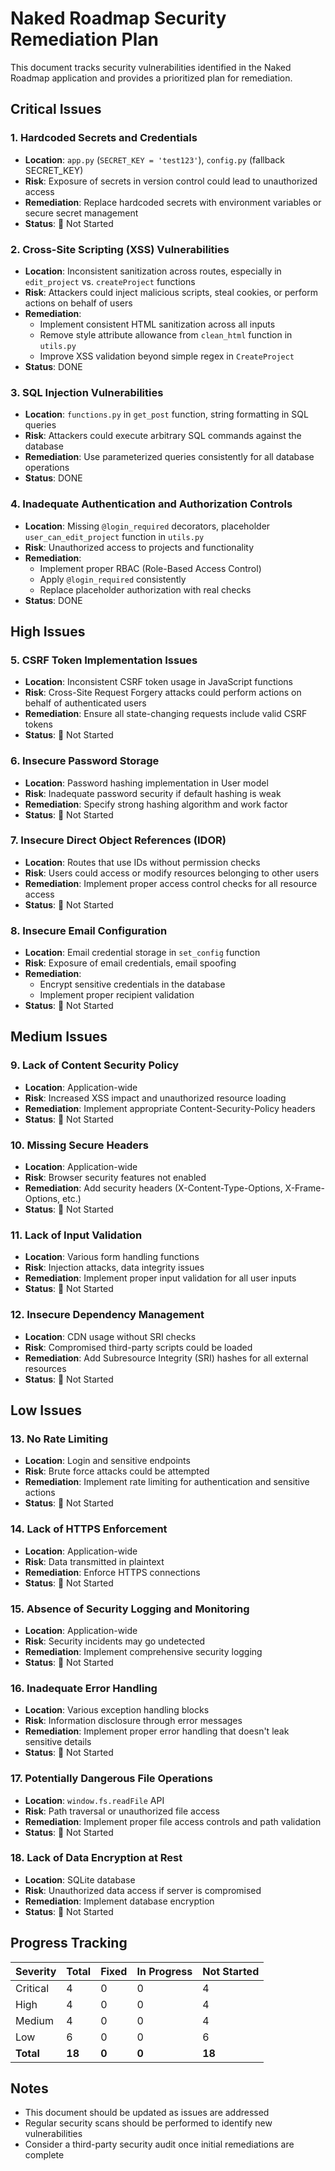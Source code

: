 # Naked Roadmap Security Remediation Plan

This document tracks security vulnerabilities identified in the Naked Roadmap application and provides a prioritized plan for remediation.

## Critical Issues

### 1. Hardcoded Secrets and Credentials
- **Location**: `app.py` (`SECRET_KEY = 'test123'`), `config.py` (fallback SECRET_KEY)
- **Risk**: Exposure of secrets in version control could lead to unauthorized access
- **Remediation**: Replace hardcoded secrets with environment variables or secure secret management
- **Status**: 🔴 Not Started

### 2. Cross-Site Scripting (XSS) Vulnerabilities
- **Location**: Inconsistent sanitization across routes, especially in `edit_project` vs. `createProject` functions
- **Risk**: Attackers could inject malicious scripts, steal cookies, or perform actions on behalf of users
- **Remediation**: 
  - Implement consistent HTML sanitization across all inputs
  - Remove style attribute allowance from `clean_html` function in `utils.py`
  - Improve XSS validation beyond simple regex in `CreateProject`
- **Status**: DONE

### 3. SQL Injection Vulnerabilities
- **Location**: `functions.py` in `get_post` function, string formatting in SQL queries
- **Risk**: Attackers could execute arbitrary SQL commands against the database
- **Remediation**: Use parameterized queries consistently for all database operations
- **Status**: DONE

### 4. Inadequate Authentication and Authorization Controls
- **Location**: Missing `@login_required` decorators, placeholder `user_can_edit_project` function in `utils.py`
- **Risk**: Unauthorized access to projects and functionality
- **Remediation**: 
  - Implement proper RBAC (Role-Based Access Control)
  - Apply `@login_required` consistently
  - Replace placeholder authorization with real checks
- **Status**: DONE

## High Issues

### 5. CSRF Token Implementation Issues
- **Location**: Inconsistent CSRF token usage in JavaScript functions
- **Risk**: Cross-Site Request Forgery attacks could perform actions on behalf of authenticated users
- **Remediation**: Ensure all state-changing requests include valid CSRF tokens
- **Status**: 🔴 Not Started

### 6. Insecure Password Storage
- **Location**: Password hashing implementation in User model
- **Risk**: Inadequate password security if default hashing is weak
- **Remediation**: Specify strong hashing algorithm and work factor
- **Status**: 🔴 Not Started

### 7. Insecure Direct Object References (IDOR)
- **Location**: Routes that use IDs without permission checks
- **Risk**: Users could access or modify resources belonging to other users
- **Remediation**: Implement proper access control checks for all resource access
- **Status**: 🔴 Not Started

### 8. Insecure Email Configuration
- **Location**: Email credential storage in `set_config` function
- **Risk**: Exposure of email credentials, email spoofing
- **Remediation**: 
  - Encrypt sensitive credentials in the database
  - Implement proper recipient validation
- **Status**: 🔴 Not Started

## Medium Issues

### 9. Lack of Content Security Policy
- **Location**: Application-wide
- **Risk**: Increased XSS impact and unauthorized resource loading
- **Remediation**: Implement appropriate Content-Security-Policy headers
- **Status**: 🔴 Not Started

### 10. Missing Secure Headers
- **Location**: Application-wide
- **Risk**: Browser security features not enabled
- **Remediation**: Add security headers (X-Content-Type-Options, X-Frame-Options, etc.)
- **Status**: 🔴 Not Started

### 11. Lack of Input Validation
- **Location**: Various form handling functions
- **Risk**: Injection attacks, data integrity issues
- **Remediation**: Implement proper input validation for all user inputs
- **Status**: 🔴 Not Started

### 12. Insecure Dependency Management
- **Location**: CDN usage without SRI checks
- **Risk**: Compromised third-party scripts could be loaded
- **Remediation**: Add Subresource Integrity (SRI) hashes for all external resources
- **Status**: 🔴 Not Started

## Low Issues

### 13. No Rate Limiting
- **Location**: Login and sensitive endpoints
- **Risk**: Brute force attacks could be attempted
- **Remediation**: Implement rate limiting for authentication and sensitive actions
- **Status**: 🔴 Not Started

### 14. Lack of HTTPS Enforcement
- **Location**: Application-wide
- **Risk**: Data transmitted in plaintext
- **Remediation**: Enforce HTTPS connections
- **Status**: 🔴 Not Started

### 15. Absence of Security Logging and Monitoring
- **Location**: Application-wide
- **Risk**: Security incidents may go undetected
- **Remediation**: Implement comprehensive security logging
- **Status**: 🔴 Not Started

### 16. Inadequate Error Handling
- **Location**: Various exception handling blocks
- **Risk**: Information disclosure through error messages
- **Remediation**: Implement proper error handling that doesn't leak sensitive details
- **Status**: 🔴 Not Started

### 17. Potentially Dangerous File Operations
- **Location**: `window.fs.readFile` API
- **Risk**: Path traversal or unauthorized file access
- **Remediation**: Implement proper file access controls and path validation
- **Status**: 🔴 Not Started

### 18. Lack of Data Encryption at Rest
- **Location**: SQLite database
- **Risk**: Unauthorized data access if server is compromised
- **Remediation**: Implement database encryption
- **Status**: 🔴 Not Started

## Progress Tracking

| Severity | Total | Fixed | In Progress | Not Started |
|----------|-------|-------|-------------|-------------|
| Critical | 4     | 0     | 0           | 4           |
| High     | 4     | 0     | 0           | 4           |
| Medium   | 4     | 0     | 0           | 4           |
| Low      | 6     | 0     | 0           | 6           |
| **Total**| **18**| **0** | **0**       | **18**      |

## Notes

- This document should be updated as issues are addressed
- Regular security scans should be performed to identify new vulnerabilities
- Consider a third-party security audit once initial remediations are complete